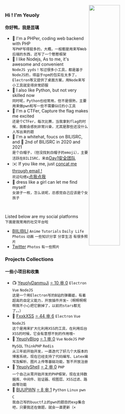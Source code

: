 <a href="https://github.com/Yeuoly?tab=repositories">
  <img align="right" src="https://github-readme-stats.vercel.app/api?username=Yeuoly&show_icons=true&title_color=000&icon_color=0099ff&text_color=000&bg_color=ffffff&hide_border=true" width="45%" />
</a>

### Hi ! I'm Yeuoly
#### 你好鸭，我是芸璃

- 🐘 I'm a PHPer, coding web backend with PHP
<br>`写PHP写得挺多的，大概，一般都是用来写Web后端的东西，还写了一个憨憨框架`
- 🏩 I like Nodejs, As to me, it's awesome and convenient
<br>`NodeJS yyds！写过很多小工具，都是基于NodeJS的，得益于npm的包实在太多了，Electron等又提供了桌面方案，用Node来写小工具就变得非常舒服`
- 🐍 I also like Python, but not very skilled now
<br>`同时呢，Python也经常用，但不是很熟，主要用来做pwn和写一些不需要GUI的小工具`
- 🚩 I'm a CTFer, Capture the flag makes me excited
<br>`还是个CTFer，每次比赛，当我拿到flag的时候，我都会感到非常兴奋，尤其是那些还没什么人写出来的题`
- 🎩 I'm a whitehat, foucs on BILISRC, and 🥈 2nd of BILISRC in 2020 and 2021
<br>`是个白帽子，（但没找到白帽子的emoji），主要活跃在BILISRC，来自`[Day1安全团队](http://team.day1.today/)
- ✉️ If you like me, just [concat me through email !](mailto:admin@srmxy.cn)
<br>`欢迎勾搭x`[点我点我](mailto:admin@srmxy.cn)
- 👗 dress like a girl can let me find myself
<br>`女装子一枚，怎么说呢，总感觉自己应该是个女孩子`
<br>

Listed below are my social platforms
<br>`下面是我常用的社交平台啦`

- [BIILIBILI](https://space.bilibili.com/40691233) `Anime` `Tutorials` `Daily Life` `Photos` `动画` `一些知识分享` `分享生活` `有很多照片`
- [Twitter](https://twitter.com/Yeuoly1) `Photos` `有一些照片`

### Projects Collections
#### 一些小项目和收集

- 📺 [YeuolyDanmuJi](https://github.com/Yeuoly/YeuolyDanmuJi) [⭐ 10 🕸️ 0](https://github.com/Yeuoly/YeuolyDanmuJi/stargazers) `Electron` `Vue` `NodeJS`
<br> `这是一个用Electron写的B站的弹幕姬，有着超高的自定义能力，开放插件开发~（啊啊啊啊啊我不小心把它删掉了，以前的stars都无了。。）`
- 🦺 [FxxkXSS](https://github.com/Yeuoly/FxxkXSS) [⭐ 44 🕸️ 6](https://github.com/Yeuoly/FxxkXSS/stargazers) `Electron` `Vue` `NodeJS`
<br> `这个是用来扩大化利用XSS的工具，在利用后台XSS的时候，它会有意想不到的作用哦~`
- 🍒 [YeuolyBlog](https://ylday.srmxy.cn) [⭐ 1 🕸️ 0](https://github.com/Yeuoly/YeuolyBlog_FrontEnd_Vuetify/stargazers) `Vue` `NodeJS` `PHP` `MySQL` `ThinkPHP` `Redis`
<br> `从三年前开始开发，一直迭代了好几个大版本的博客系统，现在已经支持了代码编写、Latex编写及解析、图片上传等基础功能，暂不开放注册`
- 🍻 [YeuolyShell](https://github.com/Yeuoly/YeuolyShell) [⭐ 2 🕸️ 0](https://github.com/Yeuoly/YeuolyShell/stargazers) `PHP`
<br> `一个自己从零开始开发的PHP框架，现在支持数据库、中间件、验证器、视图层、XSS过滤、路由等功能`
- 🍡 [BUUPWN](https://github.com/Yeuoly/buuctf_pwn) [⭐ 8 🕸️ 1](https://github.com/Yeuoly/buuctf_pwn/stargazers) `Python` `Linux` `pwn` `C`
<br> `我自己写的buuctf上的pwn的题目的exp集合吧，只要我还在做题，就会一直更新（×`